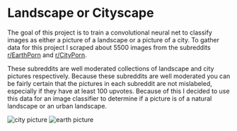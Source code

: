# Landscape or Cityscape

The goal of this project is to train a convolutional neural net to classify images as either a picture of a landscape or a picture of a city. To gather data for this project I scraped about 5500 images from the subreddits [r/EarthPorn](https://www.reddit.com/r/EarthPorn/) and [r/CityPorn](https://www.reddit.com/r/CityPorn/).

These subreddits are well moderated collections of landscape and city pictures respectively. Because these subreddits are well moderated you can be fairly certain that the pictures in each subreddit are not mislabeled, especially if they have at least 100 upvotes. Because of this I decided to use this data for an image classifier to determine if a picture is of a natural landscape or an urban landscape. 

![city picture](Landscape_or_Cityscape/cityexample.jpg)
![earth picture](Landscape_or_Cityscape/earthexample.jpg)

